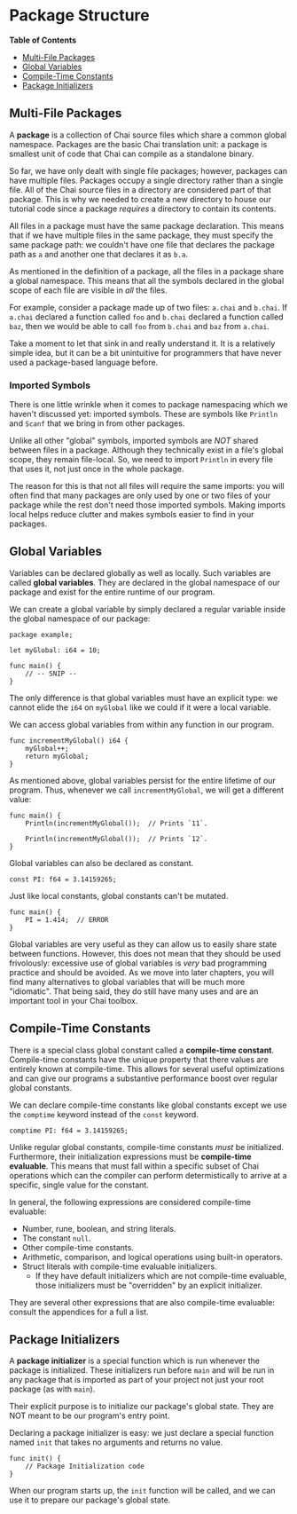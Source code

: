 # Package Structure

**Table of Contents**

- [Multi-File Packages](#multi-file)
- [Global Variables](#global-vars)
- [Compile-Time Constants](#comptime-consts)
- [Package Initializers](#pkg-inits)

## <a name="multi-file"> Multi-File Packages

A **package** is a collection of Chai source files which share a common global
namespace.  Packages are the basic Chai translation unit: a package is smallest
unit of code that Chai can compile as a standalone binary.

So far, we have only dealt with single file packages; however, packages can have
multiple files.  Packages occupy a single directory rather than a single file.
All of the Chai source files in a directory are considered part of that package.
This is why we needed to create a new directory to house our tutorial code since
a package *requires* a directory to contain its contents.

All files in a package must have the same package declaration.  This means that
if we have multiple files in the same package, they must specify the same
package path: we couldn't have one file that declares the package path as `a`
and another one that declares it as `b.a`.  

As mentioned in the definition of a package, all the files in a package share a
global namespace.  This means that all the symbols declared in the global scope
of each file are visible in *all* the files.

For example, consider a package made up of two files: `a.chai` and `b.chai`.  If
`a.chai` declared a function called `foo` and `b.chai` declared a function
called `baz`, then we would be able to call `foo` from `b.chai` and `baz` from
`a.chai`.

Take a moment to let that sink in and really understand it.  It is a relatively
simple idea, but it can be a bit unintuitive for programmers that have never
used a package-based language before.

### Imported Symbols

There is one little wrinkle when it comes to package namespacing which we
haven't discussed yet: imported symbols.  These are symbols like `Println` and
`Scanf` that we bring in from other packages.

Unlike all other "global" symbols, imported symbols are *NOT* shared between
files in a package.  Although they technically exist in a file's global scope,
they remain file-local.  So, we need to import `Println` in every file that
uses it, not just once in the whole package.

The reason for this is that not all files will require the same imports: you will
often find that many packages are only used by one or two files of your package
while the rest don't need those imported symbols.  Making imports local helps
reduce clutter and makes symbols easier to find in your packages.

## <a name="global-vars"> Global Variables

Variables can be declared globally as well as locally.  Such variables are
called **global variables**.  They are declared in the global namespace of our
package and exist for the entire runtime of our program.

We can create a global variable by simply declared a regular variable inside
the global namespace of our package:

    package example;

    let myGlobal: i64 = 10;

    func main() {
        // -- SNIP --
    }

The only difference is that global variables must have an explicit type: we
cannot elide the `i64` on `myGlobal` like we could if it were a local variable.

We can access global variables from within any function in our program.

    func incrementMyGlobal() i64 {
        myGlobal++;
        return myGlobal;
    }

As mentioned above, global variables persist for the entire lifetime of our program.
Thus, whenever we call `incrementMyGlobal`, we will get a different value:

    func main() {
        Println(incrementMyGlobal());  // Prints `11`.

        Println(incrementMyGlobal());  // Prints `12`.
    }

Global variables can also be declared as constant.

    const PI: f64 = 3.14159265;

Just like local constants, global constants can't be mutated.

    func main() {
        PI = 1.414;  // ERROR
    }

Global variables are very useful as they can allow us to easily share state
between functions.  However, this does not mean that they should be used
frivolously: excessive use of global variables is *very* bad programming
practice and should be avoided.  As we move into later chapters, you will find
many alternatives to global variables that will be much more "idiomatic".  That
being said, they do still have many uses and are an important tool in your Chai
toolbox.

## <a name="comptime-consts"> Compile-Time Constants

There is a special class global constant called a **compile-time constant**.
Compile-time constants have the unique property that there values are entirely
known at compile-time.  This allows for several useful optimizations and can
give our programs a substantive performance boost over regular global
constants.

We can declare compile-time constants like global constants except we use the
`comptime` keyword instead of the `const` keyword.

    comptime PI: f64 = 3.14159265;

Unlike regular global constants, compile-time constants *must* be initialized.
Furthermore, their initialization expressions must be
**compile-time evaluable**.  This means that must fall within a specific subset
of Chai operations which can the compiler can perform determistically to arrive
at a specific, single value for the constant.

In general, the following expressions are considered compile-time evaluable:

- Number, rune, boolean, and string literals.
- The constant `null`.
- Other compile-time constants.
- Arithmetic, comparison, and logical operations using built-in operators.
- Struct literals with compile-time evaluable initializers.
  * If they have default initializers which are not compile-time evaluable,
    those initializers must be "overridden" by an explicit initializer.

They are several other expressions that are also compile-time evaluable:
consult the appendices for a full a list.

## <a name="pkg-inits"> Package Initializers

A **package initializer** is a special function which is run whenever the
package is initialized.  These initializers run before `main` and will be run in
any package that is imported as part of your project not just your root package
(as with `main`).

Their explicit purpose is to initialize our package's global state.  They are NOT
meant to be our program's entry point.

Declaring a package initializer is easy: we just declare a special function named `init`
that takes no arguments and returns no value.

    func init() {
        // Package Initialization code
    }

When our program starts up, the `init` function will be called, and we can use it to
prepare our package's global state.
